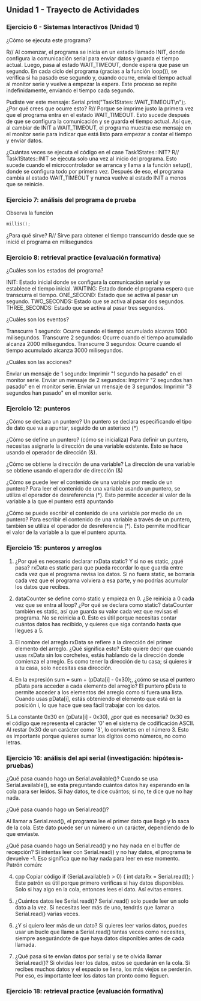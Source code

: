 ## Unidad 1 - Trayecto de Actividades

### Ejercicio 6 - Sistemas Interactivos (Unidad 1)
¿Cómo se ejecuta este programa?

R// 
Al comenzar, el programa se inicia en un estado llamado INIT, donde configura la comunicación serial para enviar datos y guarda el tiempo actual. Luego, pasa al estado WAIT_TIMEOUT, 
donde espera que pase un segundo. En cada ciclo del programa (gracias a la función loop()), se verifica si ha pasado ese segundo y, cuando ocurre, envía el tiempo actual al monitor 
serie y vuelve a empezar la espera. Este proceso se repite indefinidamente, enviando el tiempo cada segundo.

Pudiste ver este mensaje: Serial.print("Task1States::WAIT_TIMEOUT\n");. ¿Por qué crees que ocurre esto?
R//
Porque se imprime justo la primera vez que el programa entra en el estado WAIT_TIMEOUT. Esto sucede después de que se configura la comunicación y se guarda el tiempo actual. 
Así que, al cambiar de INIT a WAIT_TIMEOUT, el programa muestra ese mensaje en el monitor serie para indicar que está listo para empezar a contar el tiempo y enviar datos.

¿Cuántas veces se ejecuta el código en el case Task1States::INIT?
R// Task1States::INIT se ejecuta solo una vez al inicio del programa. Esto sucede cuando el microcontrolador se arranca y llama a la función setup(), 
donde se configura todo por primera vez. Después de eso, el programa cambia al estado WAIT_TIMEOUT y nunca vuelve al estado INIT a menos que se reinicie.

### Ejercicio 7: análisis del programa de prueba

Observa la función 

```cpp
millis(); 
```

¿Para qué sirve?
R// Sirve para obtener el tiempo transcurrido desde que se inició el programa en milisegundos

### Ejercicio 8: retrieval practice (evaluación formativa)

¿Cuáles son los estados del programa?

INIT: Estado inicial donde se configura la comunicación serial y se establece el tiempo inicial.
WAITING: Estado donde el programa espera que transcurra el tiempo.
ONE_SECOND: Estado que se activa al pasar un segundo.
TWO_SECONDS: Estado que se activa al pasar dos segundos.
THREE_SECONDS: Estado que se activa al pasar tres segundos.

¿Cuáles son los eventos?

Transcurre 1 segundo: Ocurre cuando el tiempo acumulado alcanza 1000 milisegundos.
Transcurre 2 segundos: Ocurre cuando el tiempo acumulado alcanza 2000 milisegundos.
Transcurre 3 segundos: Ocurre cuando el tiempo acumulado alcanza 3000 milisegundos.

¿Cuáles son las acciones?

Enviar un mensaje de 1 segundo: Imprimir "1 segundo ha pasado" en el monitor serie.
Enviar un mensaje de 2 segundos: Imprimir "2 segundos han pasado" en el monitor serie.
Enviar un mensaje de 3 segundos: Imprimir "3 segundos han pasado" en el monitor serie.

### Ejercicio 12: punteros

¿Cómo se declara un puntero?
Un puntero se declara especificando el tipo de dato que va a apuntar, seguido de un asterisco (*)

¿Cómo se define un puntero? (cómo se inicializa)
Para definir un puntero, necesitas asignarle la dirección de una variable existente. Esto se hace usando el operador de dirección (&).

¿Cómo se obtiene la dirección de una variable?
La dirección de una variable se obtiene usando el operador de dirección (&)

¿Cómo se puede leer el contenido de una variable por medio de un puntero?
Para leer el contenido de una variable usando un puntero, se utiliza el operador de desreferencia (*). Esto permite acceder al valor de la variable a la que el puntero está apuntando

¿Cómo se puede escribir el contenido de una variable por medio de un puntero?
Para escribir el contenido de una variable a través de un puntero, también se utiliza el operador de desreferencia (*). Esto permite modificar el valor de la variable a la que el puntero apunta.

### Ejercicio 15: punteros y arreglos

1. ¿Por qué es necesario declarar rxData static? Y si no es static, ¿qué pasa?
rxData es static para que pueda recordar lo que guarda entre cada vez que el programa revisa los datos. Si no fuera static, se borraría cada vez que el programa volviera a esa parte, 
y no podrías acumular los datos que recibes.

2. dataCounter se define como static y empieza en 0. ¿Se reinicia a 0 cada vez que se entra al loop? ¿Por qué se declara como static?
dataCounter también es static, así que guarda su valor cada vez que revisas el programa. No se reinicia a 0. Esto es útil porque necesitas contar cuántos datos has recibido,
y quieres que siga contando hasta que llegues a 5.

3. El nombre del arreglo rxData se refiere a la dirección del primer elemento del arreglo. ¿Qué significa esto?
Esto quiere decir que cuando usas rxData sin los corchetes, estás hablando de la dirección donde comienza el arreglo. Es como tener la dirección de tu casa; si quieres ir a tu casa, solo necesitas esa dirección.

4. En la expresión sum = sum + (pData[i] - 0x30);, ¿cómo se usa el puntero pData para acceder a cada elemento del arreglo?
El puntero pData te permite acceder a los elementos del arreglo como si fuera una lista. Cuando usas pData[i], estás obteniendo el elemento que está en la posición i, lo que hace que sea fácil trabajar con los datos.

5.La constante 0x30 en (pData[i] - 0x30), ¿por qué es necesaria?
0x30 es el código que representa el carácter '0' en el sistema de codificación ASCII. Al restar 0x30 de un carácter como '3', lo conviertes en el número 3. Esto es importante porque quieres sumar los dígitos como números, no como letras.

### Ejercicio 16: análisis del api serial (investigación: hipótesis-pruebas)

¿Qué pasa cuando hago un Serial.available()?
Cuando se usa Serial.available(), se esta preguntando cuántos datos hay esperando en la cola para ser leídos. Si hay datos, te dice cuántos; si no, te dice que no hay nada.

¿Qué pasa cuando hago un Serial.read()?

Al llamar a Serial.read(), el programa lee el primer dato que llegó y lo saca de la cola. Este dato puede ser un número o un carácter, dependiendo de lo que enviaste.

¿Qué pasa cuando hago un Serial.read() y no hay nada en el buffer de recepción?
Si intentas leer con Serial.read() y no hay datos, el programa te devuelve -1. Eso significa que no hay nada para leer en ese momento.
Patrón común:

4. cpp
Copiar código
if (Serial.available() > 0) {
    int dataRx = Serial.read();
}
Este patrón es útil porque primero verificas si hay datos disponibles. Solo si hay algo en la cola, entonces lees el dato. Así evitas errores.

5. ¿Cuántos datos lee Serial.read()?
Serial.read() solo puede leer un solo dato a la vez. Si necesitas leer más de uno, tendrás que llamar a Serial.read() varias veces.

6. ¿Y si quiero leer más de un dato?
Si quieres leer varios datos, puedes usar un bucle que llame a Serial.read() tantas veces como necesites, siempre asegurándote de que haya datos disponibles antes de cada llamada.

7. ¿Qué pasa si te envían datos por serial y se te olvida llamar Serial.read()?
Si olvidas leer los datos, estos se quedarán en la cola. Si recibes muchos datos y el espacio se llena, los más viejos se perderán. Por eso, es importante leer los datos tan pronto como lleguen.

### Ejercicio 18: retrieval practice (evaluación formativa)





